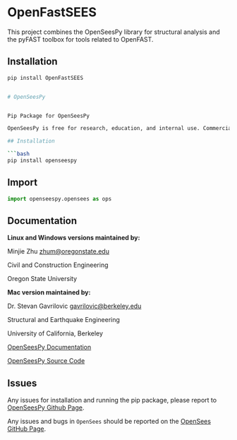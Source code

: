 
# OpenFastSEES

This project combines the OpenSeesPy library for structural analysis and the pyFAST toolbox for tools related to OpenFAST.

## Installation

```bash
pip install OpenFastSEES


# OpenSeesPy


Pip Package for OpenSeesPy

OpenSeesPy is free for research, education, and internal use. Commercial redistribution of OpenSeesPy, such as, but not limited to, an application or cloud-based service that uses ``import openseespy``, requires a license similar to that required for commercial redistribution of OpenSees.exe. Contact Dr. Minjie Zhu (zhum@oregonstate.edu) for commercial licensing details.

## Installation

```bash
pip install openseespy
```

## Import

```python
import openseespy.opensees as ops
```

## Documentation

**Linux and Windows versions maintained by:**

Minjie Zhu <zhum@oregonstate.edu>

Civil and Construction Engineering

Oregon State University

**Mac version maintained by:**

Dr. Stevan Gavrilovic <gavrilovic@berkeley.edu>

Structural and Earthquake Engineering 

University of California, Berkeley

[OpenSeesPy Documentation](https://openseespydoc.readthedocs.io/en/latest/index.html)

[OpenSeesPy Source Code](github.com/OpenSees/OpenSees)

## Issues

Any issues for installation and running the pip package, please
report to
[OpenSeesPy Github Page](https://github.com/zhuminjie/OpenSeesPy).

Any issues and bugs in `OpenSees` should be
reported on the [OpenSees GitHub Page](https://github.com/OpenSees/OpenSees).
